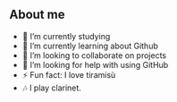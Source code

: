 ## About me

<!--
**SalvaPerfetti/SalvaPerfetti** is a ✨ _special_ ✨ repository because its `README.md` (this file) appears on your GitHub profile.
-->
- 🔭 I’m currently studying
- 🌱 I’m currently learning about Github
- 👯 I’m looking to collaborate on projects
- 🤔 I’m looking for help with using GitHub
- ⚡ Fun fact: I love tiramisù
- 🎶 I play clarinet.
